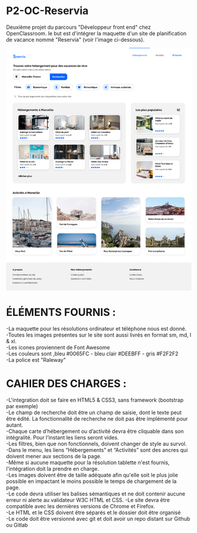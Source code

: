 # P2-OC-Reservia
Deuxième projet du parcours "Développeur front end" chez OpenClassroom. le but est d'intégrer la maquette d'un site de planification de vacance 
nommé "Reservia" (voir l'image ci-dessous).

![](images/maquette/Desktop%20-%201.png)

# ÉLÉMENTS FOURNIS :

-La maquette pour les résolutions ordinateur et téléphone nous est donné. <br />
-Toutes les images présentes sur le site sont aussi livrés en format sm, md, l & xl. <br />
-Les icones proviennent de Font Awesome <br />
-Les couleurs sont ,bleu #0065FC - bleu clair #DEEBFF - gris #F2F2F2 <br />
-La police est "Raleway" <br />


# CAHIER DES CHARGES :

-L'integration doit se faire en HTML5 & CSS3, sans framework (bootstrap par exemple) <br />
-Le champ de recherche doit être un champ de saisie, dont le texte peut être édité. La fonctionnalité de recherche ne doit pas être implémenté pour autant. <br />
-Chaque carte d’hébergement ou d’activité devra être cliquable dans son intégralité. Pour l’instant les liens seront vides. <br />
-Les filtres, bien que non fonctionnels, doivent changer de style au survol. <br />
-Dans le menu, les liens “Hébergements” et “Activités” sont des ancres qui doivent mener aux sections de la page. <br />
-Même si aucune maquette pour la résolution tablette n'est fournis, l'intégration doit la prendre en charge. <br />
-Les images doivent être de taille adéquate afin qu'elle soit le plus jolie possible en impactant le moins possible le temps de chargement de la page. <br />
-Le code devra utiliser les balises sémantiques et ne doit contenir aucune erreur ni alerte au validateur W3C HTML et CSS.
-Le site devra être compatible avec les dernières versions de Chrome et Firefox. <br />
-Le HTML et le CSS doivent être séparés et le dossier doit être organisé <br />
-Le code doit être versionné avec git et doit avoir un repo distant sur Github ou Gitlab <br />
